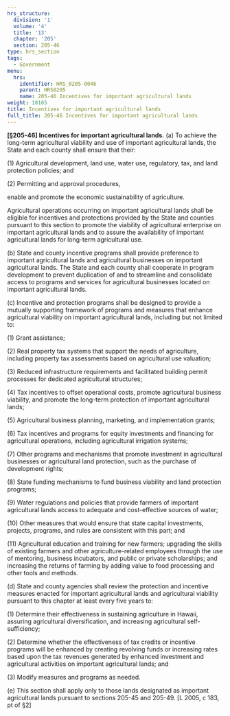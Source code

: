 ```yaml
---
hrs_structure:
  division: '1'
  volume: '4'
  title: '13'
  chapter: '205'
  section: 205-46
type: hrs_section
tags:
  - Government
menu:
  hrs:
    identifier: HRS_0205-0046
    parent: HRS0205
    name: 205-46 Incentives for important agricultural lands
weight: 18165
title: Incentives for important agricultural lands
full_title: 205-46 Incentives for important agricultural lands
---
```

**[§205-46] Incentives for important agricultural lands.** (a) To achieve the long-term agricultural viability and use of important agricultural lands, the State and each county shall ensure that their:

(1) Agricultural development, land use, water use, regulatory, tax, and land protection policies; and

(2) Permitting and approval procedures,

enable and promote the economic sustainability of agriculture.

Agricultural operations occurring on important agricultural lands shall be eligible for incentives and protections provided by the State and counties pursuant to this section to promote the viability of agricultural enterprise on important agricultural lands and to assure the availability of important agricultural lands for long-term agricultural use.

(b) State and county incentive programs shall provide preference to important agricultural lands and agricultural businesses on important agricultural lands. The State and each county shall cooperate in program development to prevent duplication of and to streamline and consolidate access to programs and services for agricultural businesses located on important agricultural lands.

(c) Incentive and protection programs shall be designed to provide a mutually supporting framework of programs and measures that enhance agricultural viability on important agricultural lands, including but not limited to:

(1) Grant assistance;

(2) Real property tax systems that support the needs of agriculture, including property tax assessments based on agricultural use valuation;

(3) Reduced infrastructure requirements and facilitated building permit processes for dedicated agricultural structures;

(4) Tax incentives to offset operational costs, promote agricultural business viability, and promote the long-term protection of important agricultural lands;

(5) Agricultural business planning, marketing, and implementation grants;

(6) Tax incentives and programs for equity investments and financing for agricultural operations, including agricultural irrigation systems;

(7) Other programs and mechanisms that promote investment in agricultural businesses or agricultural land protection, such as the purchase of development rights;

(8) State funding mechanisms to fund business viability and land protection programs;

(9) Water regulations and policies that provide farmers of important agricultural lands access to adequate and cost-effective sources of water;

(10) Other measures that would ensure that state capital investments, projects, programs, and rules are consistent with this part; and

(11) Agricultural education and training for new farmers; upgrading the skills of existing farmers and other agriculture-related employees through the use of mentoring, business incubators, and public or private scholarships; and increasing the returns of farming by adding value to food processing and other tools and methods.

(d) State and county agencies shall review the protection and incentive measures enacted for important agricultural lands and agricultural viability pursuant to this chapter at least every five years to:

(1) Determine their effectiveness in sustaining agriculture in Hawaii, assuring agricultural diversification, and increasing agricultural self-sufficiency;

(2) Determine whether the effectiveness of tax credits or incentive programs will be enhanced by creating revolving funds or increasing rates based upon the tax revenues generated by enhanced investment and agricultural activities on important agricultural lands; and

(3) Modify measures and programs as needed.

(e) This section shall apply only to those lands designated as important agricultural lands pursuant to sections 205-45 and 205-49\. [L 2005, c 183, pt of §2]